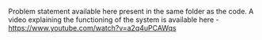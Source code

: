 Problem statement available here present in the same folder as the code. A video explaining the functioning of the system is available here - https://www.youtube.com/watch?v=a2q4uPCAWqs 